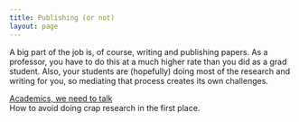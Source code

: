 ```yaml
---
title: Publishing (or not)
layout: page
---
```


A big part of the job is, of course, writing and publishing papers. As a professor, you have to do this at a much higher rate than you did as a grad student. Also, your students are (hopefully) doing most of the research and writing for you, so mediating that process creates its own challenges.

[Academics, we need to talk](http://matt-welsh.blogspot.com/2016/01/academics-we-need-to-talk.html)  
How to avoid doing crap research in the first place.
